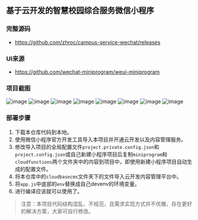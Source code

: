 ## 基于云开发的智慧校园综合服务微信小程序

### 完整源码
- https://github.com/zhroc/campus-service-wechat/releases

### UI来源
- https://github.com/wechat-miniprogram/weui-miniprogram

### 项目截图

![image](https://raw.githubusercontent.com/zhroc/campus-service-wechat/main/docs/home.png)
![image](https://raw.githubusercontent.com/zhroc/campus-service-wechat/main/docs/article.png)
![image](https://raw.githubusercontent.com/zhroc/campus-service-wechat/main/docs/repair.png)
![image](https://raw.githubusercontent.com/zhroc/campus-service-wechat/main/docs/repairinfo.png)
![image](https://raw.githubusercontent.com/zhroc/campus-service-wechat/main/docs/subscribe.png)
![image](https://raw.githubusercontent.com/zhroc/campus-service-wechat/main/docs/subscribeinfo.png)
![image](https://raw.githubusercontent.com/zhroc/campus-service-wechat/main/docs/userinfo.png)
![image](https://raw.githubusercontent.com/zhroc/campus-service-wechat/main/docs/other.png)

### 部署步骤
1. 下载本仓库代码到本地。
2. 使用微信小程序官方开发工具导入本项目并开通云开发以及内容管理服务。
3. 修改导入项目的全局配置文件`project.private.config.json`和`project.config.json`或自己新建小程序项目后复制`miniprogram`和`cloudfunctions`两个文件夹中的内容到项目中，即使用新建小程序项目自动生成的配置文件。
4. 将本仓库中的`cloudbasecms`文件夹下的文件导入云开发内容管理平台中。
5. 将`app.js`中底部的`env`替换成自己devenv的环境变量。
6. 进行编译应该就可以使用了。

> 注意：本项目代码结构混乱、不规范，且需求实现方式并不优雅，存在更好的解决方案，大家可自行修改。

